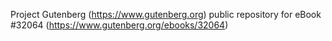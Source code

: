 Project Gutenberg (https://www.gutenberg.org) public repository for eBook #32064 (https://www.gutenberg.org/ebooks/32064)
